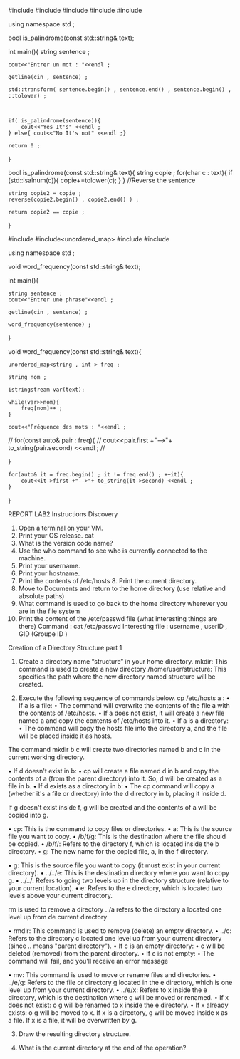 #include<iostream>
#include<string>
#include<sstream>
#include<cctype>
#include<algorithm>

using namespace std ;


bool is_palindrome(const std::string& text); 

int main(){
    string sentence ;

    cout<<"Entrer un mot : "<<endl ; 

    getline(cin , sentence) ;

    std::transform( sentence.begin() , sentence.end() , sentence.begin() , ::tolower) ; 
    

  
    if( is_palindrome(sentence)){
        cout<<"Yes It's" <<endl ;
    } else{ cout<<"No It's not" <<endl ;}

    return 0 ; 
}


bool is_palindrome(const std::string& text){
    string copie ;
    for(char c : text){
        if (std::isalnum(c)){
            copie+=tolower(c);
        }
    }
    //Reverse the sentence 

    string copie2 = copie ; 
    reverse(copie2.begin() , copie2.end() ) ; 
 
    return copie2 == copie ;  
 
}




#include<iostream>
#include<unordered_map>
#include<sstream>
#include<string>


using namespace std ; 

void word_frequency(const std::string& text);

int main(){
  
    string sentence ;
    cout<<"Entrer une phrase"<<endl ; 

    getline(cin , sentence) ; 

    word_frequency(sentence) ;



}


void word_frequency(const std::string& text){

    unordered_map<string , int > freq ; 
    
    string nom ; 

    istringstream var(text);

    while(var>>nom){
        freq[nom]++ ;
    }

    cout<<"Fréquence des mots : "<<endl ; 

   // for(const auto& pair : freq){
           // cout<<pair.first +"-->"+ to_string(pair.second) <<endl ;
    //
    
}

    for(auto& it = freq.begin() ; it != freq.end() ; ++it){
        cout<<it->first +"-->"+ to_string(it->second) <<endl ;
    }

}




REPORT LAB2
Instructions
Discovery
1. Open a terminal on your VM. 
2. Print your OS release. cat
3. What is the version code name? 
4. Use the who command to see who is currently connected to the machine. 
5. Print your username. 
6. Print your hostname. 
7. Print the contents of /etc/hosts 8. Print the current directory. 
9. Move to Documents and return to the home directory (use relative and absolute paths) 
10. What command is used to go back to the home directory wherever you are in the file system 
11. Print the content of the /etc/passwd file (what interesting things are there)
	Command :  cat /etc/passwd
	Interesting file : username , userID , GID (Groupe ID ) 

Creation of a Directory Structure part 1 
1.	Create a directory name “structure” in your home directory. 	 mkdir: This command is used to create a new directory /home/user/structure: This specifies the path where the new directory named structure will be created.
 

2.	Execute the following sequence of commands below. 
cp /etc/hosts a : 
		•  If a is a file:
•	The command will overwrite the contents of the file a with the contents of /etc/hosts.
•	If a does not exist, it will create a new file named a and copy the contents of /etc/hosts into it.
•  If a is a directory:
•	The command will copy the hosts file into the directory a, and the file will be placed inside it as hosts.


The command mkdir b c will create two directories named b and c in the current working directory.
 


•  If d doesn't exist in b:
•	cp will create a file named d in b and copy the contents of a (from the parent directory) into it. So, d will be created as a file in b.
•  If d exists as a directory in b:
•	The cp command will copy a (whether it's a file or directory) into the d directory in b, placing it inside d.
 


 
If g doesn't exist inside f, g will be created and the contents of a will be copied into g.
 
•  cp: This is the command to copy files or directories.
•  a: This is the source file you want to copy.
•  /b/f/g: This is the destination where the file should be copied.
•	/b/f/: Refers to the directory f, which is located inside the b directory.
•	g: The new name for the copied file, a, in the f directory.
 
•  g: This is the source file you want to copy (it must exist in your current directory).
•  ../../e: This is the destination directory where you want to copy g.
•	../../: Refers to going two levels up in the directory structure (relative to your current location).
•	e: Refers to the e directory, which is located two levels above your current directory.
 

rm is used to remove a directory 
../a refers to the directory a located one level up from de current directory

 
•  rmdir: This command is used to remove (delete) an empty directory.
•  ../c: Refers to the directory c located one level up from your current directory (since .. means "parent directory").
•  If c is an empty directory:
•	c will be deleted (removed) from the parent directory.
•  If c is not empty:
•	The command will fail, and you'll receive an error message


 
•	mv: This command is used to move or rename files and directories.
•	../e/g: Refers to the file or directory g located in the e directory, which is one level up from your current directory.
•	../e/x: Refers to x inside the e directory, which is the destination where g will be moved or renamed.
•	If x does not exist:
o	g will be renamed to x inside the e directory.
•	If x already exists:
o	g will be moved to x. If x is a directory, g will be moved inside x as a file. If x is a file, it will be overwritten by g.




3.	Draw the resulting directory structure. 
 
4. What is the current directory at the end of the operation?
	 



